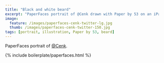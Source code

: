 ```yaml
---
title: "Black and white beard"
excerpt: "PaperFaces portrait of @Cenk drawn with Paper by 53 on an iPad."
image: 
  feature: /images/paperfaces-cenk-twitter-lg.jpg
  thumb: /images/paperfaces-cenk-twitter-150.jpg
tags: [portrait, illustration, Paper by 53, beard]
---
```


PaperFaces portrait of [@Cenk](http://twitter.com/Cenk).

{% include boilerplate/paperfaces.html %}